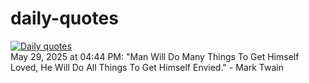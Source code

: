 # daily-quotes
[![Daily quotes](https://github.com/ceepu8/daily-quotes/actions/workflows/daily-quote.yml/badge.svg)](https://github.com/ceepu8/daily-quotes/actions/workflows/daily-quote.yml)<br/>
May 29, 2025 at 04:44 PM: "Man Will Do Many Things To Get Himself Loved, He Will Do All Things To Get Himself Envied." - Mark Twain
